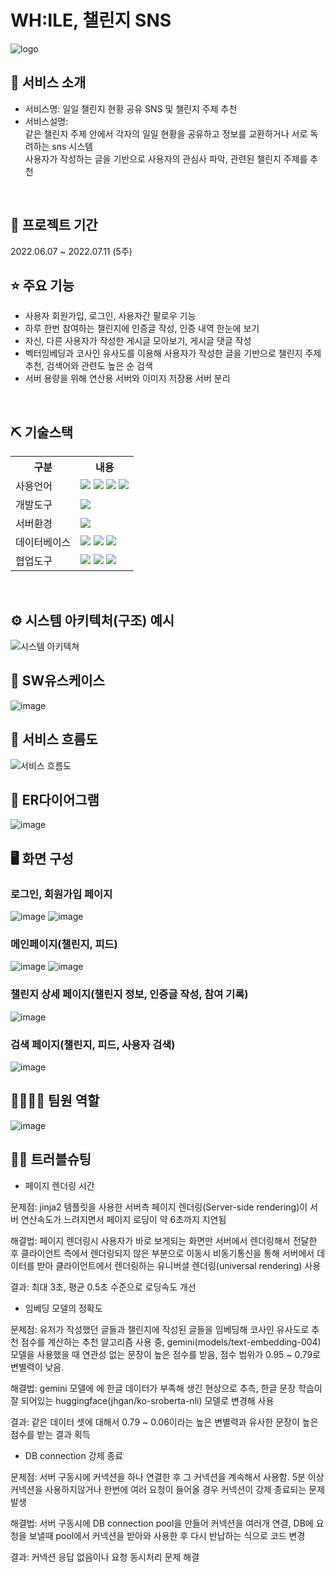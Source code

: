 # WH:ILE, 챌린지 SNS
![logo](https://github.com/C-dtd/gyer-u/assets/129096109/93ba1eb4-cb7f-477c-bb6d-03c9e0774eda)


## 👀 서비스 소개
* 서비스명: 일일 챌린지 현황 공유 SNS 및 챌린지 주제 추천
* 서비스설명: <br>
같은 챌린지 주제 안에서 각자의 일일 현황을 공유하고 정보를 교환하거나 서로 독려하는 sns 시스템<br>
사용자가 작성하는 글을 기반으로 사용자의 관심사 파악, 관련된 챌린지 주제를 추천
<br>

## 📅 프로젝트 기간
2022.06.07 ~ 2022.07.11 (5주)
<br>

## ⭐ 주요 기능
* 사용자 회원가입, 로그인, 사용자간 팔로우 기능
* 하루 한번 참여하는 챌린지에 인증글 작성, 인증 내역 한눈에 보기
* 자신, 다른 사용자가 작성한 게시글 모아보기, 게시글 댓글 작성
* 벡터임베딩과 코사인 유사도를 이용해 사용자가 작성한 글을 기반으로 챌린지 주제 추천, 검색어와 관련도 높은 순 검색
* 서버 용량을 위해 연산용 서버와 이미지 저장용 서버 분리
<br>

## ⛏ 기술스택
<table>
    <tr>
        <th>구분</th>
        <th>내용</th>
    </tr>
    <tr>
        <td>사용언어</td>
        <td>
            <img src="https://img.shields.io/badge/Java-007396?style=for-the-badge&logo=java&logoColor=white"/>
            <img src="https://img.shields.io/badge/HTML5-E34F26?style=for-the-badge&logo=HTML5&logoColor=white"/>
            <img src="https://img.shields.io/badge/CSS3-1572B6?style=for-the-badge&logo=CSS3&logoColor=white"/>
            <img src="https://img.shields.io/badge/JavaScript-F7DF1E?style=for-the-badge&logo=JavaScript&logoColor=white"/>
        </td>
    </tr>
    <tr>
        <td>개발도구</td>
        <td>
            <img src="https://img.shields.io/badge/VSCode-007ACC?style=for-the-badge&logo=VisualStudioCode&logoColor=white"/>
        </td>
    </tr>
    <tr>
        <td>서버환경</td>
        <td>
            <img src="https://img.shields.io/badge/Flask-000000?style=for-the-badge&logo=flask&logoColor=white"/>
        </td>
    </tr>
    <tr>
        <td>데이터베이스</td>
        <td>
            <img src="https://img.shields.io/badge/Oracle 11g-F80000?style=for-the-badge&logo=Oracle&logoColor=white"/>
            <img src="https://img.shields.io/badge/Supabase-181818?style=for-the-badge&logo=supabase&logoColor=white"/>
            <img src="https://img.shields.io/badge/PostgreSQL-316192?style=for-the-badge&logo=postgresql&logoColor=white"/>
        </td>
    </tr>
    <tr>
        <td>협업도구</td>
        <td>
            <img src="https://img.shields.io/badge/Git-F05032?style=for-the-badge&logo=Git&logoColor=white"/>
            <img src="https://img.shields.io/badge/GitHub-181717?style=for-the-badge&logo=GitHub&logoColor=white"/>
            <img src="https://img.shields.io/badge/Slack-4A154B?style=for-the-badge&logo=slack&logoColor=white"/>
        </td>
    </tr>
</table>


<br>

## ⚙ 시스템 아키텍처(구조) 예시 
![시스템 아키텍쳐](https://github.com/C-dtd/gyer-u/assets/129096109/48358227-fbc2-410d-b640-9c57110f6003)
<br>

## 📌 SW유스케이스
![image](https://github.com/C-dtd/gyer-u/assets/129096109/b04960ad-0df4-48da-837b-24c5d80914b3)
<br>

## 📌 서비스 흐름도
![서비스 흐름도](https://github.com/C-dtd/gyer-u/assets/129096109/7444a719-716e-4b6f-ab85-690ab788371b)
<br>

## 📌 ER다이어그램
![image](https://github.com/C-dtd/gyer-u/assets/129096109/86334def-5dff-43ac-aa99-8dcf12ab8e3b)
<br>

## 🖥 화면 구성

### 로그인, 회원가입 페이지
![image](https://github.com/C-dtd/gyer-u/assets/129096109/13908da5-b483-48a4-b83f-df2c267d199d)
![image](https://github.com/C-dtd/gyer-u/assets/129096109/496bbc27-a778-4539-b19d-88156d9a619a)
<br>
### 메인페이지(챌린지, 피드)
![image](https://github.com/C-dtd/gyer-u/assets/129096109/50ca06e5-94b1-4f65-9a6c-668d02c556fd)
![image](https://github.com/C-dtd/gyer-u/assets/129096109/3a322c0e-1efd-45f9-9e62-e8f98dbcb165)
<br>
### 챌린지 상세 페이지(챌린지 정보, 인증글 작성, 참여 기록)
![image](https://github.com/C-dtd/gyer-u/assets/129096109/1eab74fe-1cca-48c1-a40d-d9eb8ba4e20d)
<br>
### 검색 페이지(챌린지, 피드, 사용자 검색)
![image](https://github.com/C-dtd/gyer-u/assets/129096109/829d0be3-9e0d-4eb8-b60d-2f5e9e687229)
<br>

## 👨‍👩‍👦‍👦 팀원 역할
![image](https://github.com/C-dtd/WHILE/assets/129096109/46108c23-8d4a-49f1-8bdc-7c6f5b7fd171)


## 🤾‍♂️ 트러블슈팅
* 페이지 렌더링 시간

문제점: jinja2 템플릿을 사용한 서버측 페이지 렌더링(Server-side rendering)이 서버 연산속도가 느려지면서 페이지 로딩이 약 6초까지 지연됨

해결법: 페이지 렌더링시 사용자가 바로 보게되는 화면만 서버에서 렌더링해서 전달한 후 클라이언트 측에서 렌더링되지 않은 부분으로 이동시 비동기통신을 통해 서버에서 데이터를 받아 클라이언트에서 렌더링하는 유니버셜 렌더링(universal rendering) 사용

결과: 최대 3초, 평균 0.5초 수준으로 로딩속도 개선
 
* 임베딩 모델의 정확도

문제점: 유저가 작성했던 글들과 챌린지에 작성된 글들을 임베딩해 코사인 유사도로 추천 점수를 계산하는 추천 알고리즘 사용 중, gemini(models/text-embedding-004) 모델을 사용했을 때 연관성 없는 문장이 높은 점수를 받음, 점수 범위가 0.95 ~ 0.79로 변별력이 낮음.

해결법: gemini 모델에 에 한글 데이터가 부족해 생긴 현상으로 추측, 한글 문장 학습이 잘 되어있는 huggingface(jhgan/ko-sroberta-nli) 모델로 변경해 사용

결과: 같은 데이터 셋에 대해서 0.79 ~ 0.06이라는 높은 변별력과 유사한 문장이 높은 점수를 받는 결과 획득

* DB connection 강제 종료

문제점: 서버 구동시에 커넥션을 하나 연결한 후 그 커넥션을 계속해서 사용함. 5분 이상 커넥션을 사용하지않거나 한번에 여러 요청이 들어올 경우 커넥션이 강제 종료되는 문제 발생

해결법: 서버 구동시에 DB connection pool을 만들어 커넥션을 여러개 연결, DB에 요청을 보낼때 pool에서 커넥션을 받아와 사용한 후 다시 반납하는 식으로 코드 변경

결과: 커넥션 응답 없음이나 요청 동시처리 문제 해결

